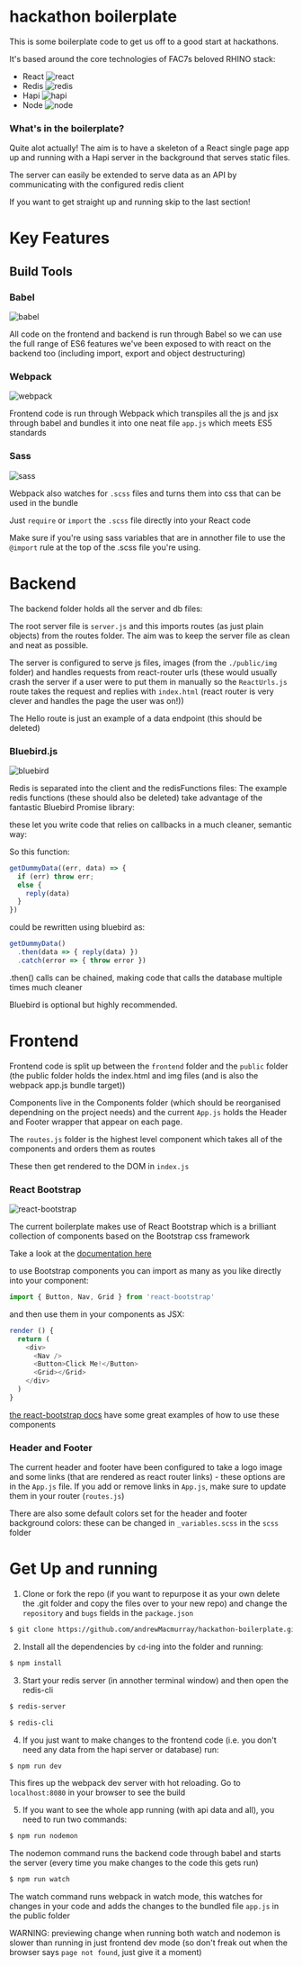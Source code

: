 # hackathon boilerplate
This is some boilerplate code to get us off to a good start at hackathons.

It's based around the core technologies of FAC7s beloved RHINO stack:
+ React ![react](http://yycjs.com/real-world-react/img/react-logo.png)
+ Redis ![redis](https://upload.wikimedia.org/wikipedia/en/thumb/6/6b/Redis_Logo.svg/467px-Redis_Logo.svg.png)
+ Hapi ![hapi](https://camo.githubusercontent.com/16f4a37b7e2086b6e44dcb0cdfaf9e41f5738278/68747470733a2f2f7261772e6769746875622e636f6d2f686170696a732f686170692f6d61737465722f696d616765732f686170692e706e67)
+ Node ![node](http://www.fluentd.org/assets/img/datasources/nodejs.png)

### What's in the boilerplate?

Quite alot actually! The aim is to have a skeleton of a React single page app up and running with a Hapi server in the background that serves static files.

The server can easily be extended to serve data as an API by communicating with the configured redis client

If you want to get straight up and running skip to the last section!

# Key Features

## Build Tools

### Babel

![babel](https://cms-assets.tutsplus.com/uploads/users/48/posts/24512/preview_image/babel-1.png)

All code on the frontend and backend is run through Babel so we can use the full range of ES6 features we've been exposed to with react on the backend too (including import, export and object destructuring)

### Webpack

![webpack](http://huaichao.wang/logo/AHDcHLsFuiX8.png)

Frontend code is run through Webpack which transpiles all the js and jsx through babel and bundles it into one neat file `app.js` which meets ES5 standards

### Sass

![sass](http://sass-lang.com/assets/img/styleguide/color-1c4aab2b.png)

Webpack also watches for `.scss` files and turns them into css that can be used in the bundle

Just `require` or `import` the `.scss` file directly into your React code

Make sure if you're using sass variables that are in annother file to use the `@import` rule at the top of the .scss file you're using.

# Backend

The backend folder holds all the server and db files:

The root server file is `server.js` and this imports routes (as just plain objects) from the routes folder. The aim was to keep the server file as clean and neat as possible.

The server is configured to serve js files, images (from the `./public/img` folder) and handles requests from react-router urls (these would usually crash the server if a user were to put them in manually so the `ReactUrls.js` route takes the request and replies with `index.html` (react router is very clever and handles the page the user was on!))

The Hello route is just an example of a data endpoint (this should be deleted)

### Bluebird.js
![bluebird](http://devstickers.com/assets/img/pro/qtia.png)

Redis is separated into the client and the redisFunctions files: The example redis functions (these should also be deleted) take advantage of the fantastic Bluebird Promise library:

these let you write code that relies on callbacks in a much cleaner, semantic way:

So this function:

```js
getDummyData((err, data) => {
  if (err) throw err;
  else {
    reply(data)
  }
})
```

could be rewritten using bluebird as:

```js
getDummyData()
  .then(data => { reply(data) })
  .catch(error => { throw error })
```

.then() calls can be chained, making code that calls the database multiple times much cleaner

Bluebird is optional but highly recommended.

# Frontend

Frontend code is split up between the `frontend` folder and the `public` folder (the public folder holds the index.html and img files (and is also the webpack app.js bundle target))

Components live in the Components folder (which should be reorganised dependning on the project needs) and the current `App.js` holds the Header and Footer wrapper that appear on each page.

The `routes.js` folder is the highest level component which takes all of the components and orders them as routes

These then get rendered to the DOM in `index.js`

### React Bootstrap

![react-bootstrap](https://avatars0.githubusercontent.com/u/6853419?v=3&s=400)

The current boilerplate makes use of React Bootstrap which is a brilliant collection of components based on the Bootstrap css framework

Take a look at the [documentation here](https://react-bootstrap.github.io/)

to use Bootstrap components you can import as many as you like directly into your component:

```js
import { Button, Nav, Grid } from 'react-bootstrap'
```

and then use them in your components as JSX:

```js
render () {
  return (
    <div>
      <Nav />
      <Button>Click Me!</Button>
      <Grid></Grid>
    </div>
  )
}
```

[the react-bootstrap docs](https://react-bootstrap.github.io/components.html#navs) have some great examples of how to use these components

### Header and Footer

The current header and footer have been configured to take a logo image and some links (that are rendered as react router links) - these options are in the `App.js` file. If you add or remove links in `App.js`, make sure to update them in your router (`routes.js`)

There are also some default colors set for the header and footer background colors: these can be changed in `_variables.scss` in the `scss` folder

# Get Up and running

1. Clone or fork the repo
(if you want to repurpose it as your own delete the .git folder and copy the files over to your new repo) and change the `repository` and `bugs` fields in the `package.json`
```sh
$ git clone https://github.com/andrewMacmurray/hackathon-boilerplate.git
```

2. Install all the dependencies by `cd`-ing into the folder and running:
```sh
$ npm install
```

3. Start your redis server (in annother terminal window) and then open the redis-cli
```sh
$ redis-server
```
```sh
$ redis-cli
```

4. If you just want to make changes to the frontend code (i.e. you don't need any data from the hapi server or database) run:
```sh
$ npm run dev
```
This fires up the webpack dev server with hot reloading. Go to `localhost:8080` in your browser to see the build

5. If you want to see the whole app running (with api data and all), you need to run two commands:
```sh
$ npm run nodemon
```
The nodemon command runs the backend code through babel and starts the server (every time you make changes to the code this gets run)
```sh
$ npm run watch
```
The watch command runs webpack in watch mode, this watches for changes in your code and adds the changes to the bundled file `app.js` in the public folder

WARNING: previewing change when running both watch and nodemon is slower than running in just frontend dev mode (so don't freak out when the browser says `page not found`, just give it a moment)
